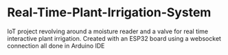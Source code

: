 # Real-Time-Plant-Irrigation-System
IoT project revolving around a moisture reader and a valve for real time interactive plant irrigation. Created with an ESP32 board using a websocket connection all done in Arduino IDE
